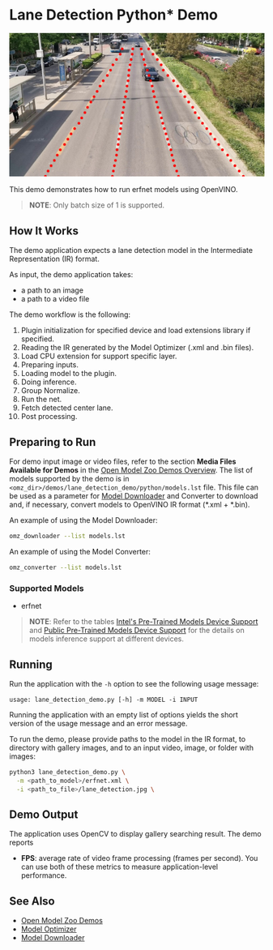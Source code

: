 # Lane Detection Python\* Demo

![example](./lane_detection_result.jpg)

This demo demonstrates how to run erfnet models using OpenVINO.

> **NOTE**: Only batch size of 1 is supported.

## How It Works

The demo application expects a lane detection model in the Intermediate Representation (IR) format.

As input, the demo application takes:

* a path to an image
* a path to a video file

The demo workflow is the following:

1. Plugin initialization for specified device and load extensions library if specified.
2. Reading the IR generated by the Model Optimizer (.xml and .bin files).
3. Load CPU extension for support specific layer.
4. Preparing inputs.
5. Loading model to the plugin.
6. Doing inference.
7. Group Normalize.
8. Run the net.
9. Fetch detected center lane.
10. Post processing.

## Preparing to Run

For demo input image or video files, refer to the section **Media Files Available for Demos** in the [Open Model Zoo Demos Overview](../../README.md).
The list of models supported by the demo is in `<omz_dir>/demos/lane_detection_demo/python/models.lst` file.
This file can be used as a parameter for [Model Downloader](../../../tools/model_tools/README.md) and Converter to download and, if necessary, convert models to OpenVINO IR format (\*.xml + \*.bin).

An example of using the Model Downloader:

```sh
omz_downloader --list models.lst
```

An example of using the Model Converter:

```sh
omz_converter --list models.lst
```

### Supported Models

* erfnet

> **NOTE**: Refer to the tables [Intel's Pre-Trained Models Device Support](../../../models/intel/device_support.md) and [Public Pre-Trained Models Device Support](../../../models/public/device_support.md) for the details on models inference support at different devices.

## Running

Run the application with the `-h` option to see the following usage message:

```
usage: lane_detection_demo.py [-h] -m MODEL -i INPUT
```

Running the application with an empty list of options yields the short version of the usage message and an error message.

To run the demo, please provide paths to the model in the IR format, to directory with gallery images, and to an input video, image, or folder with images:

```bash
python3 lane_detection_demo.py \
  -m <path_to_model>/erfnet.xml \
  -i <path_to_file>/lane_detection.jpg \
```
## Demo Output

The application uses OpenCV to display gallery searching result.
The demo reports

* **FPS**: average rate of video frame processing (frames per second).
You can use both of these metrics to measure application-level performance.

## See Also

* [Open Model Zoo Demos](../../README.md)
* [Model Optimizer](https://docs.openvino.ai/latest/openvino_docs_MO_DG_Deep_Learning_Model_Optimizer_DevGuide.html)
* [Model Downloader](../../../tools/model_tools/README.md)
